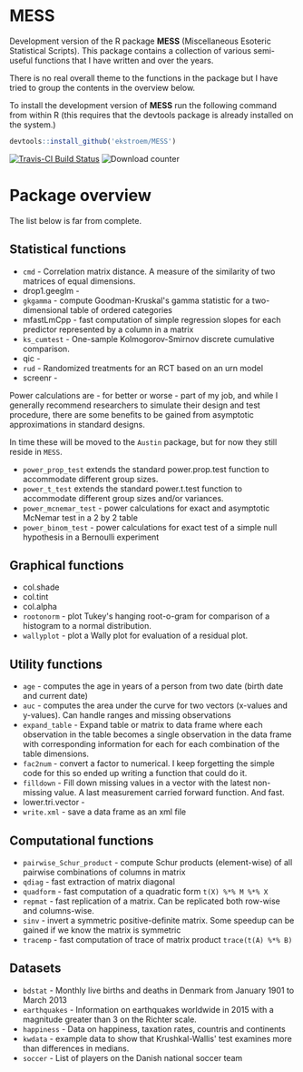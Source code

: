 # MESS

Development version of the R package **MESS** (Miscellaneous Esoteric
Statistical Scripts). This package contains a collection of various
semi-useful functions that I have written and over the years. 

There is no real overall theme to the functions in the package but I
have tried to group the contents in the overview below.

To install the development version of **MESS** run the following
command from within R (this requires that the devtools package is
already installed on the system.)

```r
devtools::install_github('ekstroem/MESS')
```

[![Travis-CI Build Status](https://travis-ci.org/ekstroem/MESS.svg?branch=master)](https://travis-ci.org/ekstroem/MESS) ![Download counter](http://cranlogs.r-pkg.org/badges/grand-total/MESS)



# Package overview


The list below is far from complete.


## Statistical functions

* `cmd` - Correlation matrix distance. A measure of the similarity of two matrices of equal dimensions.
* drop1.geeglm - 
* `gkgamma` - compute Goodman-Kruskal's gamma statistic for a
two-dimensional table of ordered categories
* mfastLmCpp - fast computation of simple regression slopes for each
predictor represented by a column in a matrix
* `ks_cumtest` - One-sample Kolmogorov-Smirnov discrete cumulative comparison.
* qic - 
* `rud` - Randomized treatments for an RCT based on an urn model
* screenr -

Power calculations are - for better or worse - part of my job, and
while I generally recommend researchers to simulate their design and
test procedure, there are some benefits to be gained from asymptotic
approximations in standard designs.

In time these will be moved to the `Austin` package, but for now they
still reside in `MESS`.

* `power_prop_test` extends the standard power.prop.test function to
accommodate different group sizes.
* `power_t_test` extends the standard power.t.test function to
accommodate different group sizes and/or variances.
* `power_mcnemar_test` - power calculations for exact and asymptotic McNemar test in a 2 by 2 table 
* `power_binom_test` - power calculations for exact test of a simple null hypothesis in a Bernoulli experiment

## Graphical functions

* col.shade
* col.tint
* col.alpha
* `rootonorm` - plot Tukey's hanging root-o-gram for comparison of a histogram to a normal distribution.
* `wallyplot` - plot a Wally plot for evaluation of a residual plot.


## Utility functions

* `age` - computes the age in years of a person from two date (birth date and current date) 
* `auc` - computes the area under the curve for two vectors (x-values and y-values). Can handle ranges and missing observations
* `expand_table` - Expand table or matrix to data frame where each observation
in the table becomes a single observation in the data frame with
corresponding information for each for each combination of the table
dimensions.
* `fac2num` - convert a factor to numerical. I keep forgetting the simple code for this so ended up writing a function that could do it.
* `filldown` - Fill down missing values in a vector with the latest non-missing
value. A last measurement carried forward function. And fast.
* lower.tri.vector - 
* `write.xml` - save a data frame as an xml file


## Computational functions

* `pairwise_Schur_product` - compute Schur products (element-wise) of all pairwise combinations of columns in matrix
* `qdiag` - fast extraction of matrix diagonal
* `quadform` - fast computation of a quadratic form `t(X) %*% M %*% X`
* `repmat` - fast replication of a matrix. Can be replicated both row-wise and columns-wise.
* `sinv` - invert a symmetric positive-definite matrix. Some speedup can be gained if we know the matrix is symmetric
* `tracemp` - fast computation of trace of matrix product `trace(t(A) %*% B)`


## Datasets

* `bdstat` - Monthly live births and deaths in Denmark from January 1901 to March 2013
* `earthquakes` - Information on earthquakes worldwide in 2015 with a magnitude greater than 3 on the Richter scale.
* `happiness` - Data on happiness, taxation rates, countris and continents
* `kwdata` - example data to show that Krushkal-Wallis' test examines more than differences in medians.
* `soccer` - List of players on the Danish national soccer team
